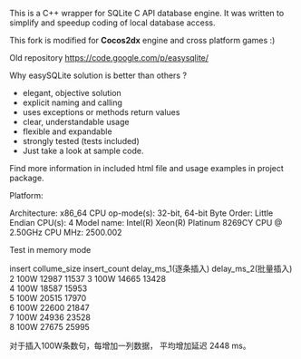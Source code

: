 This is a C++ wrapper for SQLite C API database engine.
It was written to simplify and speedup coding of local database access.

This fork is modified for <b>Cocos2dx</b> engine and cross platform games :)

Old repository https://code.google.com/p/easysqlite/

Why easySQLite solution is better than others ?

  * elegant, objective solution
  * explicit naming and calling
  * uses exceptions or methods return values
  * clear, understandable usage
  * flexible and expandable
  * strongly tested (tests included)
  * Just take a look at sample code.

Find more information in included html file and usage examples in project package.


Platform:

Architecture:        x86_64
CPU op-mode(s):      32-bit, 64-bit
Byte Order:          Little Endian
CPU(s):              4
Model name:          Intel(R) Xeon(R) Platinum 8269CY CPU @ 2.50GHz
CPU MHz:             2500.002

Test in memory mode

insert 
collume_size   insert_count   delay_ms_1(逐条插入)   delay_ms_2(批量插入)  
2                 100W          12987                 11537
3                 100W          14665                 13428   
4                 100W          18587                 15953          
5                 100W          20515                 17970      
6                 100W          22600                 21847    
7                 100W          24936                 23528       
8                 100W          27675                 25995       





对于插入100W条数句，每增加一列数据， 平均增加延迟 2448 ms。





 
 
 
 
 
 
 
 
 
 
 
 





